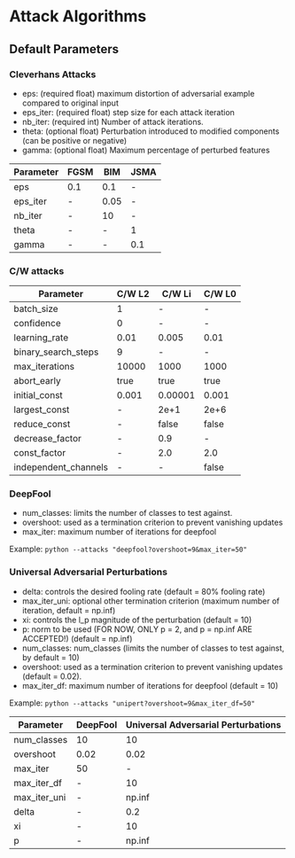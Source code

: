 # Attack Algorithms

## Default Parameters

### Cleverhans Attacks
 
* eps: (required float) maximum distortion of adversarial example compared to original input
* eps_iter: (required float) step size for each attack iteration
* nb_iter: (required int) Number of attack iterations.
* theta: (optional float) Perturbation introduced to modified components (can be positive or negative)
* gamma: (optional float) Maximum percentage of perturbed features

|  Parameter |  FGSM   |  BIM   | JSMA |
|------------|---------|--------|------|
|    eps     |  0.1    |   0.1  |- |
|  eps_iter  |   -   |   0.05 |  - |
|  nb_iter   |   -   |  10    |  - |
|   theta    |   -   |   -  | 1    |
|   gamma    |   -   |   -  | 0.1  |


### C/W attacks
|       Parameter       | C/W L2   |  C/W Li   | C/W L0 |
|-----------------------|----------|-----------|--------|
| batch_size            |   1    |    -    |   -  |
| confidence            |  0    |    -    |   -  |
| learning_rate         |  0.01    |    0.005    |   0.01  |
| binary_search_steps   |   9    |    -    |   -  |
| max_iterations        |   10000    |    1000    |   1000  |
| abort_early           |   true    |    true    |   true|
| initial_const         |   0.001    |    0.00001    |   0.001  |
| largest_const         |   -    |    2e+1    |   2e+6  |
| reduce_const          |   -    |    false    |   false  |
| decrease_factor       |   -    |    0.9    |   -  |
| const_factor          |   -    |    2.0    |   2.0  |
| independent_channels  |   -    |    -    |   false  |


### DeepFool

* num_classes: limits the number of classes to test against.
* overshoot: used as a termination criterion to prevent vanishing updates 
* max_iter: maximum number of iterations for deepfool

Example: `python --attacks "deepfool?overshoot=9&max_iter=50"`

### Universal Adversarial Perturbations

* delta: controls the desired fooling rate (default = 80% fooling rate)
* max_iter_uni: optional other termination criterion (maximum number of iteration, default = np.inf)
* xi: controls the l_p magnitude of the perturbation (default = 10)
* p: norm to be used (FOR NOW, ONLY p = 2, and p = np.inf ARE ACCEPTED!) (default = np.inf)
* num_classes: num_classes (limits the number of classes to test against, by default = 10)
* overshoot: used as a termination criterion to prevent vanishing updates (default = 0.02).
* max_iter_df: maximum number of iterations for deepfool (default = 10)

Example: `python --attacks "unipert?overshoot=9&max_iter_df=50"`

|       Parameter       |  DeepFool   |  Universal Adversarial Perturbations |
|-----------------------|-------------|--------------------------------------|
|    num_classes        |  10         |             10                       |
|    overshoot          |  0.02       |             0.02                     |
|    max_iter           |  50         |             -                        |
|    max_iter_df        |  -          |             10                       |
|    max_iter_uni       |  -          |             np.inf                   |
|    delta              |  -          |             0.2                      |
|    xi                 |  -          |             10                       |
|    p                  |  -          |             np.inf                   |



